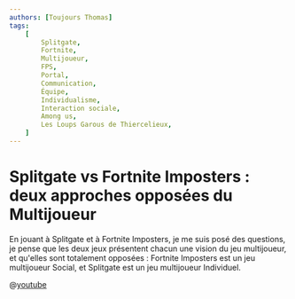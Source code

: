 ```yaml
---
authors: [Toujours Thomas]
tags:
    [
        Splitgate,
        Fortnite,
        Multijoueur,
        FPS,
        Portal,
        Communication,
        Équipe,
        Individualisme,
        Interaction sociale,
        Among us,
        Les Loups Garous de Thiercelieux,
    ]
---
```


# Splitgate vs Fortnite Imposters : deux approches opposées du Multijoueur

En jouant à Splitgate et à Fortnite Imposters, je me suis posé des questions, je pense que les deux jeux présentent chacun une vision du jeu multijoueur, et qu'elles sont totalement opposées : Fortnite Imposters est un jeu multijoueur Social, et Splitgate est un jeu multijoueur Individuel.

@[youtube](https://www.youtube.com/watch?v=iBpxS6kvDfA)
